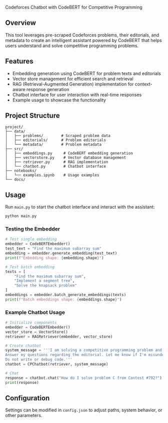  Codeforces Chatbot with CodeBERT for Competitive Programming

## Overview
This tool leverages pre-scraped Codeforces problems, their editorials, and metadata to create an intelligent assistant powered by CodeBERT that helps users understand and solve competitive programming problems.

## Features
- Embedding generation using CodeBERT for problem texts and editorials
- Vector store management for efficient search and retrieval
- RAG (Retrieval-Augmented Generation) implementation for context-aware response generation
- Chatbot interface for user interaction with real-time responses
- Example usage to showcase the functionality

## Project Structure
```
project/
├── data/
│   ├── problems/        # Scraped problem data
│   ├── editorials/      # Problem editorials
│   └── metadata/        # Problem metadata
├── src/
│   ├── embeddings.py     # CodeBERT embedding generation
│   ├── vectorstore.py    # Vector database management
│   ├── retriever.py      # RAG implementation
│   └── chatbot.py        # Chatbot interface
├── notebooks/
│   └── examples.ipynb    # Usage examples
└── docs/
```

## Usage
Run `main.py` to start the chatbot interface and interact with the assistant:
```bash
python main.py
```

### **Testing the Embedder**
```python
# Test single embedding
embedder = CodeBERTEmbedder()
test_text = "Find the maximum subarray sum"
embedding = embedder.generate_embedding(test_text)
print(f"Embedding shape: {embedding.shape}")

# Test batch embedding
texts = [
    "Find the maximum subarray sum",
    "Implement a segment tree",
    "Solve the knapsack problem"
]
embeddings = embedder.batch_generate_embeddings(texts)
print(f"Batch embeddings shape: {embeddings.shape}")
```

### **Example Chatbot Usage**
```python
# Initialize components
embedder = CodeBERTEmbedder()
vector_store = VectorStore()
retriever = RAGRetriever(embedder, vector_store)

# Create chatbot
system_message = '''I am solving a competitive programming problem and need help understanding its editorial.
Answer my questions regarding the editorial. Let me know if I'm misunderstanding anything.
Do not write or debug code.'''
chatbot = CPChatbot(retriever, system_message)

# Chat
response = chatbot.chat("How do I solve problem C from Contest #792?")
print(response)
```

## Configuration
Settings can be modified in `config.json` to adjust paths, system behavior, or other parameters.
